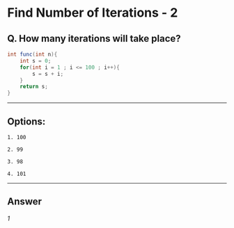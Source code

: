 # Find Number of Iterations - 2

## Q. How many iterations will take place?

```java
int func(int n){
    int s = 0;
    for(int i = 1 ; i <= 100 ; i++){ 
        s = s + i;
    }
    return s;
}
```

---

## Options:

    1. 100

    2. 99

    3. 98

    4. 101

---

## Answer
*1*
